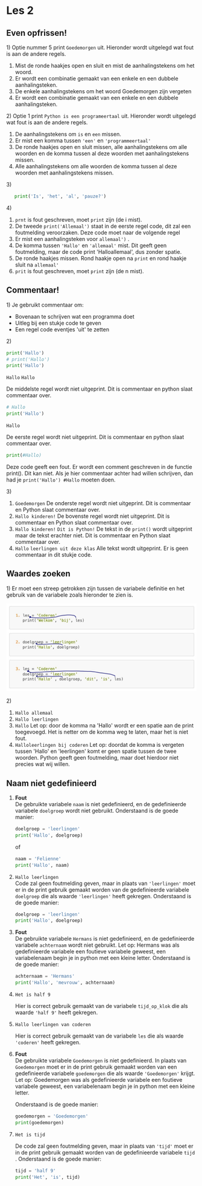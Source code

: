 # Les 2

## Even opfrissen!

1\) Optie nummer 5 print `Goedemorgen` uit. Hieronder wordt uitgelegd wat fout is aan de andere regels.

1. Mist de ronde haakjes open en sluit en mist de aanhalingstekens om het woord.
2. Er wordt een combinatie gemaakt van een enkele en een dubbele aanhalingsteken. 
3. De enkele aanhalingstekens om het woord Goedemorgen zijn vergeten
4. Er wordt een combinatie gemaakt van een enkele en een dubbele aanhalingsteken. 

2\) Optie 1 print `Python is een programeertaal` uit. Hieronder wordt uitgelegd wat fout is aan de andere regels.

1. De aanhalingstekens om `is` en `een` missen. 
2. Er mist een komma tussen `'een'` en `'programmeertaal'`
3. De ronde haakjes open en sluit missen, alle aanhalingstekens om alle woorden en de komma tussen al deze woorden met aanhalingstekens missen.
4. Alle aanhalingstekens om alle woorden de komma tussen al deze woorden met aanhalingstekens missen.

3\)

```python
   print('Is', 'het', 'al', 'pauze?')
```

4\)

1. `prnt` is fout geschreven, moet `print` zijn \(de i mist\).
2. De tweede `print('Allemaal')` staat in de eerste regel code, dit zal een foutmelding veroorzaken. Deze code moet naar de volgende regel
3. Er mist een aanhalingsteken voor `allemaal')` .
4. De komma tussen `'Hallo'` en `'allemaal'` mist. Dit geeft geen foutmelding, maar de code print 'Halloallemaal', dus zonder spatie.
5. De ronde haakjes missen. Rond haakje open na `print` en rond haakje sluit na `allemaal'`
6. `prit` is fout geschreven, moet `print` zijn \(de n mist\).

## Commentaar!

1\) Je gebruikt commentaar om:

* Bovenaan te schrijven wat een programma doet
* Uitleg bij een stukje code te geven 
* Een regel code eventjes 'uit' te zetten

2\)

```python
print('Hallo')                            
# print('Hallo')                        
print('Hallo')
```

`Hallo` `Hallo`

De middelste regel wordt niet uitgeprint. Dit is commentaar en python slaat commentaar over.

```python
# Hallo
print('Hallo')
```

`Hallo`

De eerste regel wordt niet uitgeprint. Dit is commentaar en python slaat commentaar over.

```python
print(#Hallo)
```

Deze code geeft een fout. Er wordt een comment geschreven in de functie print\(\). Dit kan niet. Als je hier commentaar achter had willen schrijven, dan had je `print('Hallo') #Hallo` moeten doen.

3\)

1. `Goedemorgen` De onderste regel wordt niet uitgeprint. Dit is commentaar en Python slaat commentaar over.
2. `Hallo kinderen!` De bovenste regel wordt niet uitgeprint. Dit is commentaar en Python slaat commentaar over.
3. `Hallo kinderen!` `Dit is Python!` De tekst in de `print()` wordt uitgeprint maar de tekst erachter niet. Dit is commentaar en Python slaat commentaar over.
4. `Hallo` `leerlingen uit deze klas` Alle tekst wordt uitgeprint. Er is geen commentaar in dit stukje code.

## Waardes zoeken

1\) Er moet een streep getrokken zijn tussen de variabele definitie en het gebruik van de variabele zoals hieronder te zien is.

![](../../.gitbook/assets/les2a_waardeszoeken.png)

2\)

1. `Hallo allemaal`
2. `Hallo leerlingen`
3. `Hallo` Let op: door de komma na 'Hallo' wordt er een spatie aan de print toegevoegd. Het is netter om de komma weg te laten, maar het is niet fout.
4. `Halloleerlingen bij coderen` Let op: doordat de komma is vergeten tussen 'Hallo' en 'leerlingen' komt er geen spatie tussen de twee woorden. Python geeft geen foutmelding, maar doet hierdoor niet precies wat wij willen.

## Naam niet gedefinieerd

1. **Fout**  
   De gebruikte variabele `naam` is niet gedefinieerd, en de gedefinieerde variabele `doelgroep` wordt niet gebruikt. Onderstaand is de goede manier:

   ```python
   doelgroep = 'leerlingen'
   print('Hallo', doelgroep)
   ```

   of

   ```python
   naam = 'Felienne'
   print('Hallo', naam)
   ```

2. `Hallo leerlingen`  
   Code zal geen foutmelding geven, maar in plaats van `'leerlingen'` moet er in de print gebruik gemaakt worden van de gedefinieerde variabele `doelgroep` die als waarde `'leerlingen'` heeft gekregen. Onderstaand is de goede manier:

   ```python
   doelgroep = 'leerlingen'
   print('Hallo', doelgroep)
   ```

3. **Fout**  
   De gebruikte variabele `Hermans` is niet gedefinieerd, en de gedefinieerde variabele `achternaam` wordt niet gebruikt. Let op: Hermans was als gedefinieerde variabele een foutieve variabele geweest, een variabelenaam begin je in python met een kleine letter. Onderstaand is de goede manier:

   ```python
   achternaam = 'Hermans'
   print('Hallo', 'mevrouw', achternaam)
   ```

4. `Het is half 9`

   Hier is correct gebruik gemaakt van de variabele `tijd_op_klok` die als waarde `'half 9'` heeft gekregen.

5. `Hallo leerlingen van coderen`

   Hier is correct gebruik gemaakt van de variabele `les` die als waarde `'coderen'` heeft gekregen.

6. **Fout**  
   De gebruikte variabele `Goedemorgen` is niet gedefinieerd. In plaats van `Goedemorgen` moet er in de print gebruik gemaakt worden van een gedefinieerde variabele `goedemorgen` die als waarde `'Goedemorgen'` krijgt. Let op: Goedemorgen was als gedefinieerde variabele een foutieve variabele geweest, een variabelenaam begin je in python met een kleine letter.

   Onderstaand is de goede manier:

   ```python
   goedemorgen = 'Goedemorgen'
   print(goedemorgen)
   ```

7. `Het is tijd`

   De code zal geen foutmelding geven, maar in plaats van `'tijd'` moet er in de print gebruik gemaakt worden van de gedefinieerde variabele `tijd` . Onderstaand is de goede manier:

   ```python
   tijd = 'half 9'
   print('Het', 'is', tijd)
   ```

